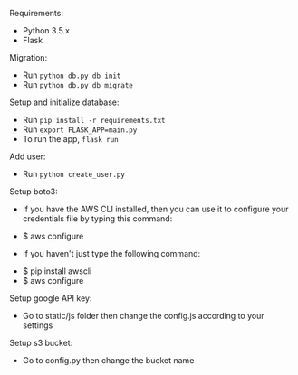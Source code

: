 Requirements:
* Python 3.5.x
* Flask

Migration:
* Run `python db.py db init`
* Run `python db.py db migrate`

Setup and initialize database:
* Run `pip install -r requirements.txt`
* Run `export FLASK_APP=main.py`
* To run the app, `flask run`

Add user:
* Run `python create_user.py`

Setup boto3:
* If you have the AWS CLI installed, then you can use it to configure your credentials file by typing this command:
- $ aws configure

* If you haven't just type the following command:
- $ pip install awscli
- $ aws configure


Setup google API key:
- Go to static/js folder then change the config.js according to your settings

Setup s3 bucket:
- Go to config.py then change the bucket name